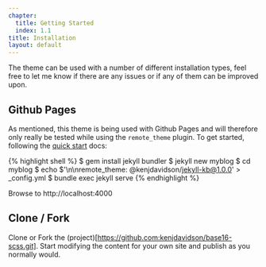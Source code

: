 ```yaml
---
chapter: 
  title: Getting Started
  index: 1.1
title: Installation
layout: default
---
```


The theme can be used with a number of different installation types, feel free to let me know if there are any issues or if any of them can be improved upon. 

## Github Pages

As mentioned, this theme is being used with Github Pages and will therefore only really be tested while using the `remote_theme` plugin.  To get started, following the [quick start](https://jekyllrb.com/docs/) docs:

{% highlight shell %}
$ gem install jekyll bundler
$ jekyll new myblog
$ cd myblog
$ echo $'\n\nremote_theme: @kenjdavidson/jekyll-kb@1.0.0' > _config.yml
$ bundle exec jekyll serve
{% endhighlight %}

Browse to http://localhost:4000

## Clone / Fork

Clone or Fork the (project)[https://github.com:kenjdavidson/base16-scss.git].  Start modifying the content for your own site and publish as you normally would.
